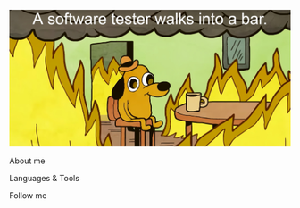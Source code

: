 ![Header](https://github.com/Ro-on/Ro-on/blob/main/assets/header.jpg)

About me

Languages & Tools

Follow me